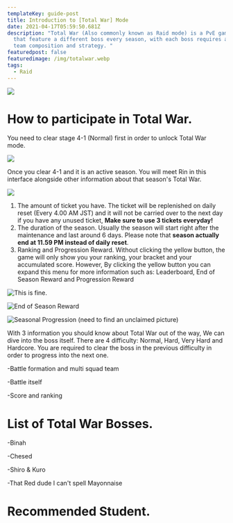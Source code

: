 ```yaml
---
templateKey: guide-post
title: Introduction to [Total War] Mode
date: 2021-04-17T05:59:50.681Z
description: "Total War (Also commonly known as Raid mode) is a PvE game mode
  that feature a different boss every season, with each boss requires a unique
  team composition and strategy. "
featuredpost: false
featuredimage: /img/totalwar.webp
tags:
  - Raid
---
```

![](/img/totalwar.webp)

# How to participate in Total War.

You need to clear stage 4-1 (Normal) first in order to unlock Total War mode.

![](/img/raid1.webp)

Once you clear 4-1 and it is an active season. You will meet Rin in this interface alongside other information about that season's Total War.

![](/img/raid2.webp)

1. The amount of ticket you have. The ticket will be replenished on daily reset (Every 4.00 AM JST) and it will not be carried over to the next day if you have any unused ticket, **Make sure to use 3 tickets everyday!**
2. The duration of the season. Usually the season will start right after the maintenance and last around 6 days. Please note that **season actually end at 11.59 PM instead of daily reset**. 
3. Ranking and Progression Reward. Without clicking the yellow button, the game will only show you your ranking, your bracket and your accumulated score. However, By clicking the yellow button you can expand this menu for more information such as: Leaderboard, End of Season Reward and Progression Reward

![](/img/raid4.webp "This is fine.")

![](/img/raid5.webp "End of Season Reward")

![](/img/raid6.webp "Seasonal Progression (need to find an unclaimed picture)")

With 3 information you should know about Total War out of the way, We can dive into the boss itself. There are 4 difficulty: Normal, Hard, Very Hard and Hardcore. You are required to clear the boss in the previous difficulty in order to progress into the next one. 

\-Battle formation and multi squad team

\-Battle itself

\-Score and ranking

# List of Total War Bosses.

\-Binah

\-Chesed

\-Shiro & Kuro

\-That Red dude I can't spell Mayonnaise

# Recommended Student.